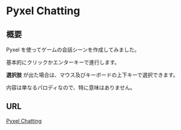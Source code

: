 # Pyxel Chatting

## 概要

Pyxel を使ってゲームの会話シーンを作成してみました。

基本的にクリックかエンターキーで進行します。

**選択肢** が出た場合は、マウス及びキーボードの上下キーで選択できます。

内容は単なるパロディなので、特に意味はありません。

## URL

[Pyxel Chatting](https://mi-ki-ri.github.io/pyxel_chatting_html/)
